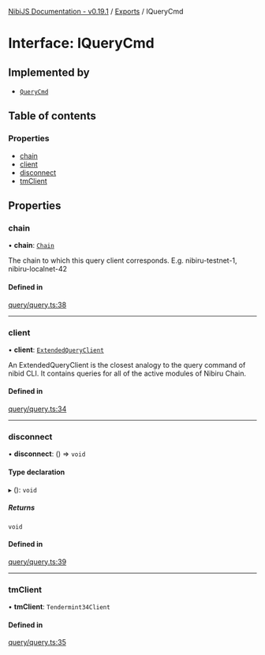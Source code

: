[NibiJS Documentation - v0.19.1](../intro.md) / [Exports](../modules.md) / IQueryCmd

# Interface: IQueryCmd

## Implemented by

- [`QueryCmd`](../classes/QueryCmd.md)

## Table of contents

### Properties

- [chain](IQueryCmd.md#chain)
- [client](IQueryCmd.md#client)
- [disconnect](IQueryCmd.md#disconnect)
- [tmClient](IQueryCmd.md#tmclient)

## Properties

### chain

• **chain**: [`Chain`](Chain.md)

The chain to which this query client corresponds.
E.g. nibiru-testnet-1, nibiru-localnet-42

#### Defined in

[query/query.ts:38](https://github.com/NibiruChain/ts-sdk/blob/7fb601c/packages/nibijs/src/query/query.ts#L38)

___

### client

• **client**: [`ExtendedQueryClient`](../modules.md#extendedqueryclient)

An ExtendedQueryClient is the closest analogy to the query command of nibid CLI.
It contains queries for all of the active modules of Nibiru Chain.

#### Defined in

[query/query.ts:34](https://github.com/NibiruChain/ts-sdk/blob/7fb601c/packages/nibijs/src/query/query.ts#L34)

___

### disconnect

• **disconnect**: () => `void`

#### Type declaration

▸ (): `void`

##### Returns

`void`

#### Defined in

[query/query.ts:39](https://github.com/NibiruChain/ts-sdk/blob/7fb601c/packages/nibijs/src/query/query.ts#L39)

___

### tmClient

• **tmClient**: `Tendermint34Client`

#### Defined in

[query/query.ts:35](https://github.com/NibiruChain/ts-sdk/blob/7fb601c/packages/nibijs/src/query/query.ts#L35)
